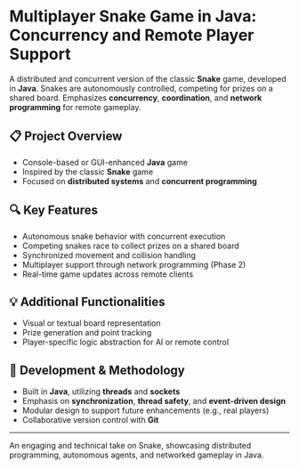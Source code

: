 # Multiplayer Snake Game in Java: Concurrency and Remote Player Support

A distributed and concurrent version of the classic **Snake** game, developed in **Java**. Snakes are autonomously controlled, competing for prizes on a shared board. Emphasizes **concurrency**, **coordination**, and **network programming** for remote gameplay.

## 📋 Project Overview
- Console-based or GUI-enhanced **Java** game
- Inspired by the classic **Snake** game
- Focused on **distributed systems** and **concurrent programming**

## 🔍 Key Features
- Autonomous snake behavior with concurrent execution
- Competing snakes race to collect prizes on a shared board
- Synchronized movement and collision handling
- Multiplayer support through network programming (Phase 2)
- Real-time game updates across remote clients

## 💡 Additional Functionalities
- Visual or textual board representation
- Prize generation and point tracking
- Player-specific logic abstraction for AI or remote control

## 🧪 Development & Methodology
- Built in **Java**, utilizing **threads** and **sockets**
- Emphasis on **synchronization**, **thread safety**, and **event-driven design**
- Modular design to support future enhancements (e.g., real players)
- Collaborative version control with **Git**

---

An engaging and technical take on Snake, showcasing distributed programming, autonomous agents, and networked gameplay in Java.
